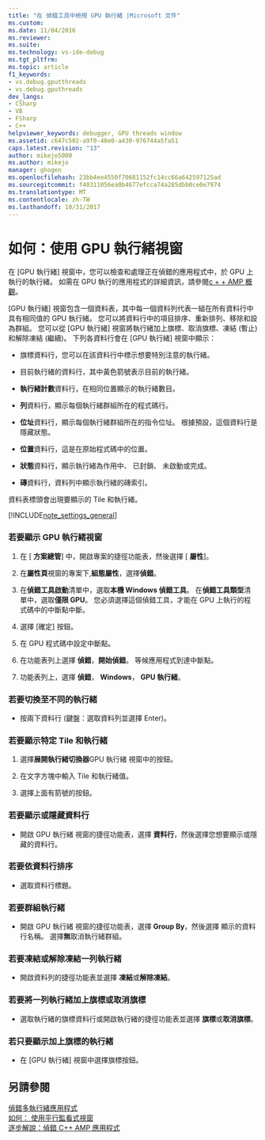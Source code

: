 ```yaml
---
title: "在 偵錯工具中檢視 GPU 執行緒 |Microsoft 文件"
ms.custom: 
ms.date: 11/04/2016
ms.reviewer: 
ms.suite: 
ms.technology: vs-ide-debug
ms.tgt_pltfrm: 
ms.topic: article
f1_keywords:
- vs.debug.gputthreads
- vs.debug.gputhreads
dev_langs:
- CSharp
- VB
- FSharp
- C++
helpviewer_keywords: debugger, GPU threads window
ms.assetid: c647c502-a9f0-48e0-a430-976744a5fa51
caps.latest.revision: "13"
author: mikejo5000
ms.author: mikejo
manager: ghogen
ms.openlocfilehash: 23bb4ee4550f70681152fc14cc66a642597125ad
ms.sourcegitcommit: f40311056ea0b4677efcca74a285dbb0ce0e7974
ms.translationtype: MT
ms.contentlocale: zh-TW
ms.lasthandoff: 10/31/2017
---
```

# <a name="how-to-use-the-gpu-threads-window"></a>如何：使用 GPU 執行緒視窗
在 [GPU 執行緒] 視窗中，您可以檢查和處理正在偵錯的應用程式中，於 GPU 上執行的執行緒。 如需在 GPU 執行的應用程式的詳細資訊，請參閱[c + + AMP 概觀](/cpp/parallel/amp/cpp-amp-overview)。  
  
 [GPU 執行緒] 視窗包含一個資料表，其中每一個資料列代表一組在所有資料行中具有相同值的 GPU 執行緒。 您可以將資料行中的項目排序、重新排列、移除和設為群組。 您可以從 [GPU 執行緒] 視窗將執行緒加上旗標、取消旗標、凍結 (暫止) 和解除凍結 (繼續)。 下列各資料行會在 [GPU 執行緒] 視窗中顯示：  
  
-   旗標資料行，您可以在該資料行中標示想要特別注意的執行緒。  
  
-   目前執行緒的資料行，其中黃色箭號表示目前的執行緒。  
  
-   **執行緒計數**資料行，在相同位置顯示的執行緒數目。  
  
-   **列**資料行，顯示每個執行緒群組所在的程式碼行。  
  
-   **位址**資料行，顯示每個執行緒群組所在的指令位址。 根據預設，這個資料行是隱藏狀態。  
  
-   **位置**資料行，這是在原始程式碼中的位置。  
  
-   **狀態**資料行，顯示執行緒為作用中、 已封鎖、 未啟動或完成。  
  
-   **磚**資料行，資料列中顯示執行緒的磚索引。  
  
 資料表標頭會出現要顯示的 Tile 和執行緒。  
  
 [!INCLUDE[note_settings_general](../data-tools/includes/note_settings_general_md.md)]  
  
### <a name="to-display-the-gpu-threads-window"></a>若要顯示 GPU 執行緒視窗  
  
1.  在 [ **方案總管**] 中，開啟專案的捷徑功能表，然後選擇 [ **屬性**]。  
  
2.  在**屬性頁**視窗的專案下,**組態屬性**，選擇**偵錯**。  
  
3.  在**偵錯工具啟動**清單中，選取**本機 Windows 偵錯工具**。 在**偵錯工具類型**清單中，選取**僅限 GPU**。 您必須選擇這個偵錯工具，才能在 GPU 上執行的程式碼中的中斷點中斷。  
  
4.  選擇 [確定]  按鈕。  
  
5.  在 GPU 程式碼中設定中斷點。  
  
6.  在功能表列上選擇 **偵錯**，**開始偵錯**。 等候應用程式到達中斷點。  
  
7.  功能表列上，選擇 **偵錯**， **Windows**， **GPU 執行緒**。  
  
### <a name="to-switch-to-a-different-thread"></a>若要切換至不同的執行緒  
  
-   按兩下資料行  (鍵盤：選取資料列並選擇 Enter)。  
  
### <a name="to-display-a-particular-tile-and-thread"></a>若要顯示特定 Tile 和執行緒  
  
1.  選擇**展開執行緒切換器**GPU 執行緒 視窗中的按鈕。  
  
2.  在文字方塊中輸入 Tile 和執行緒值。  
  
3.  選擇上面有箭號的按鈕。  
  
### <a name="to-display-or-hide-a-column"></a>若要顯示或隱藏資料行  
  
-   開啟 GPU 執行緒 視窗的捷徑功能表，選擇 **資料行**，然後選擇您想要顯示或隱藏的資料行。  
  
### <a name="to-sort-by-a-column"></a>若要依資料行排序  
  
-   選取資料行標題。  
  
### <a name="to-group-threads"></a>若要群組執行緒  
  
-   開啟 GPU 執行緒 視窗的捷徑功能表，選擇  **Group By**，然後選擇 顯示的資料行名稱。 選擇**無**取消執行緒群組。  
  
### <a name="to-freeze-or-thaw-a-row-of-threads"></a>若要凍結或解除凍結一列執行緒  
  
-   開啟資料列的捷徑功能表並選擇 **凍結**或**解除凍結**。  
  
### <a name="to-flag-or-unflag-a-row-of-threads"></a>若要將一列執行緒加上旗標或取消旗標  
  
-   選取執行緒的旗標資料行或開啟執行緒的捷徑功能表並選擇 **旗標**或**取消旗標**。  
  
### <a name="to-display-only-flagged-threads"></a>若只要顯示加上旗標的執行緒  
  
-   在 [GPU 執行緒] 視窗中選擇旗標按鈕。  
  
## <a name="see-also"></a>另請參閱  
 [偵錯多執行緒應用程式](../debugger/debug-multithreaded-applications-in-visual-studio.md)   
 [如何： 使用平行監看式視窗](../debugger/how-to-use-the-parallel-watch-window.md)   
 [逐步解說：偵錯 C++ AMP 應用程式](/cpp/parallel/amp/walkthrough-debugging-a-cpp-amp-application)